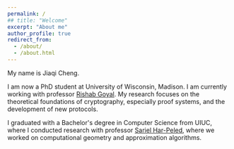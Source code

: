 ```yaml
---
permalink: /
## title: "Welcome"
excerpt: "About me"
author_profile: true
redirect_from: 
  - /about/
  - /about.html
---
```








My name is Jiaqi Cheng.

I am now a PhD student at University of Wisconsin, Madison. I am currently working with professor [Rishab Goyal](https://pages.cs.wisc.edu/~rishab/). My research focuses on the theoretical foundations of cryptography, especially proof systems, and the development of new protocols.

I graduated with a Bachelor's degree in Computer Science from UIUC, where I conducted research with professor [Sariel Har-Peled](https://sarielhp.org/), where we worked on computational geometry and approximation algorithms.